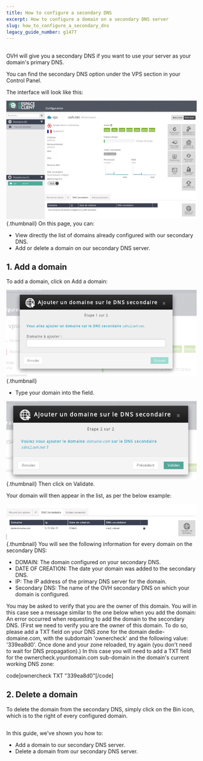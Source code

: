 ```yaml
---
title: How to configure a secondary DNS
excerpt: How to configure a domain on a secondary DNS server
slug: how_to_configure_a_secondary_dns
legacy_guide_number: g1477
---
```



## 
OVH will give you a secondary DNS if you want to use your server as your domain's primary DNS.

You can find the secondary DNS option under the VPS section in your Control Panel.

The interface will look like this:

![](images/img_2008.jpg){.thumbnail}
On this page, you can:


- View directly the list of domains already configured with our secondary DNS.
- Add or delete a domain on our secondary DNS server.




## 1. Add a domain
To add a domain, click on Add a domain:

![](images/img_2009.jpg){.thumbnail}

- Type your domain into the field.



![](images/img_2010.jpg){.thumbnail}
Then click on Validate.

Your domain will then appear in the list, as per the below example:

![](images/img_2011.jpg){.thumbnail}
You will see the following information for every domain on the secondary DNS:


- DOMAIN: The domain configured on your secondary DNS.
- DATE OF CREATION: The date your domain was added to the secondary DNS.
- IP: The IP address of the primary DNS server for the domain.
- Secondary DNS: The name of the OVH secondary DNS on which your domain is configured.


You may be asked to verify that you are the owner of this domain. You will in this case see a message similar to the one below when you add the domain:
An error occurred when requesting to add the domain to the secondary DNS. (First we need to verify you are the owner of this domain. To do so, please add a TXT field on your DNS zone for the domain dedie-domaine.com, with the subdomain 'ownercheck' and the following value: '339ea8d0'. Once done and your zone reloaded, try again (you don't need to wait for DNS propagation).)
In this case you will need to add a TXT field for the ownercheck.yourdomain.com sub-domain in the domain's current working DNS zone:

code]ownercheck TXT "339ea8d0"[/code]


## 2. Delete a domain
To delete the domain from the secondary DNS, simply click on the Bin icon, which is to the right of every configured domain.


## 
In this guide, we've shown you how to:

- Add a domain to our secondary DNS server.
- Delete a domain from our secondary DNS server.



